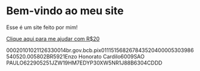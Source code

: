 <!DOCTYPE html>
<html>
<head>
  <title>Meu Site</title>
</head>
<body>
  <h1>Bem-vindo ao meu site</h1>
  <p>Esse é um site feito por mim!</p>
  <a href="SEULINKPIX">Clique aqui para me ajudar com R$20</a>
</body>
</html>

00020101021126330014br.gov.bcb.pix011151568267843520400005303986540520.005802BR5921Enzo Honorato Cardilo6009SAO PAULO622905251JZW19HM7EDYP30XW5NR1J88B6304CDDD
